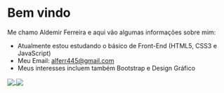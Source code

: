 <h1> Bem vindo </h1>

<p> Me chamo Aldemir Ferreira e aqui vão algumas informações sobre mim: </p>
<ul>
 <li> Atualmente estou estudando o básico de Front-End (HTML5, CSS3 e JavaScript)
 <li> Meu Email: <a href="#">alferr445@gmail.com</a>
 <li> Meus interesses incluem também Bootstrap e Design Gráfico
</ul> 

<div>
<a href="https://github.com/anuraghazra/github-readme-stats">
  <img align="center" src="https://github-readme-stats.vercel.app/api?username=aldemirferreira44&theme=algolia" />
</a>
<a href="https://github.com/anuraghazra/convoychat">
  <img align="center" src="https://github-readme-stats.vercel.app/api/top-langs/?username=aldemirferreira44&layout=compact&theme=algolia" />
</a>
</div>

